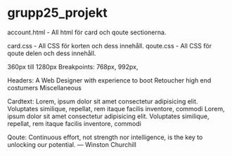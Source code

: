 # grupp25_projekt

account.html    -   All html för card och qoute sectionerna.

card.css        -   All CSS för korten och dess innehåll.
qoute.css       -   All CSS för qoute delen och dess innehåll.


360px till 1280px
Breakpoints:  768px, 992px,

Headers:
A Web Designer with experience to boot
Retoucher high end costumers
Miscellaneous

Cardtext:
Lorem, ipsum dolor sit amet consectetur adipisicing elit. Voluptates similique, repellat, rem itaque facilis inventore, commodi
Lorem, ipsum dolor sit amet consectetur adipisicing elit. Voluptates similique, repellat, rem itaque facilis inventore, commodi

Qoute:
Continuous effort, not strength nor intelligence, is the key to unlocking our potential.
— Winston Churchill
